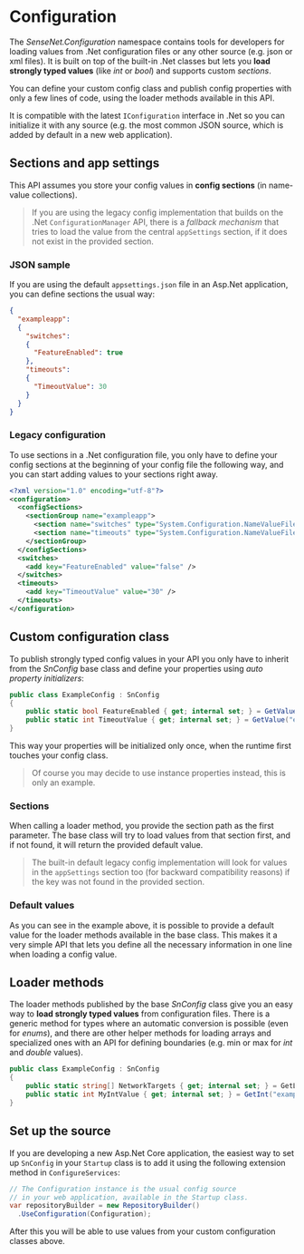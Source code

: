 ﻿# Configuration
The *SenseNet.Configuration* namespace contains tools for developers for loading values from .Net configuration files or any other source (e.g. json or xml files). It is built on top of the built-in .Net classes but lets you **load strongly typed values** (like *int* or *bool*) and supports custom *sections*.

You can define your custom config class and publish config properties with only a few lines of code, using the loader methods available in this API.

It is compatible with the latest `IConfiguration` interface in .Net so you can initialize it with any source (e.g. the most common JSON source, which is added by default in a new web application).

## Sections and app settings
This API assumes you store your config values in **config sections** (in name-value collections).

> If you are using the legacy config implementation that builds on the .Net `ConfigurationManager` API, there is a *fallback mechanism* that tries to load the value from the central `appSettings` section, if it does not exist in the provided section.

### JSON sample
If you are using the default `appsettings.json` file in an Asp.Net application, you can define sections the usual way:

```json
{
  "exampleapp":
  {
    "switches":
    {
      "FeatureEnabled": true
    },
    "timeouts":
    {
      "TimeoutValue": 30
    }
  }
}
```

### Legacy configuration
To use sections in a .Net configuration file, you only have to define your config sections at the beginning of your config file the following way, and you can start adding values to your sections right away.

```xml
<?xml version="1.0" encoding="utf-8"?>
<configuration>
  <configSections>
    <sectionGroup name="exampleapp">
      <section name="switches" type="System.Configuration.NameValueFileSectionHandler" />
      <section name="timeouts" type="System.Configuration.NameValueFileSectionHandler" />
    </sectionGroup>
  </configSections>
  <switches>
    <add key="FeatureEnabled" value="false" />
  </switches>
  <timeouts>
    <add key="TimeoutValue" value="30" />
  </timeouts>
</configuration>
```

## Custom configuration class
To publish strongly typed config values in your API you only have to inherit from the *SnConfig* base class and define your properties using *auto property initializers*:

```csharp
public class ExampleConfig : SnConfig
{
    public static bool FeatureEnabled { get; internal set; } = GetValue("exampleapp/switches", "FeatureEnabled", true);
    public static int TimeoutValue { get; internal set; } = GetValue("exampleapp/timeouts", "TimeoutValue", 60);
}
```

This way your properties will be initialized only once, when the runtime first touches your config class.

> Of course you may decide to use instance properties instead, this is only an example.

### Sections
When calling a loader method, you provide the section path as the first parameter. The base class will try to load values from that section first, and if not found, it will return the provided default value.

> The built-in default legacy config implementation will look for values in the `appSettings` section too (for backward compatibility reasons) if the key was not found in the provided section.

### Default values
As you can see in the example above, it is possible to provide a default value for the loader methods available in the base class. This makes it a very simple API that lets you define all the necessary information in one line when loading a config value.

## Loader methods
The loader methods published by the base *SnConfig* class give you an easy way to **load strongly typed values** from configuration files. There is a generic method for types where an automatic conversion is possible (even for *enums*), and there are other helper methods for loading arrays and specialized ones with an API for defining boundaries (e.g. min or max for *int* and *double* values).

```csharp
public class ExampleConfig : SnConfig
{
    public static string[] NetworkTargets { get; internal set; } = GetListOrEmpty<string>("exampleapp/sampleComponent", "NetworkTargets").ToArray();
    public static int MyIntValue { get; internal set; } = GetInt("exampleapp/otherSection", "myIntValue", 60, 10);
}
```

## Set up the source
If you are developing a new Asp.Net Core application, the easiest way to set up `SnConfig` in your `Startup` class is to add it using the following extension method in `ConfigureServices`:

```csharp
// The Configuration instance is the usual config source 
// in your web application, available in the Startup class.
var repositoryBuilder = new RepositoryBuilder()
  .UseConfiguration(Configuration);
```

After this you will be able to use values from your custom configuration classes above.